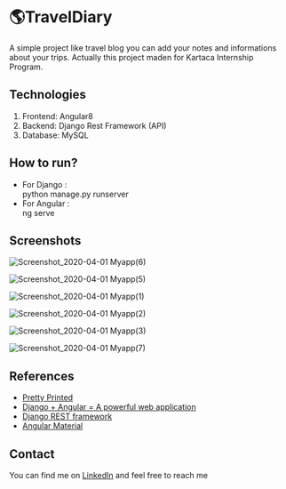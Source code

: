 # 🌎TravelDiary
A simple project like travel blog you can add your notes and informations about your trips.
Actually this project maden for Kartaca Internship Program.

## Technologies
1. Frontend: Angular8 
2. Backend: Django Rest Framework (API)
3. Database: MySQL

## How to run?

* For Django :               
  python manage.py runserver
 * For Angular :     
 ng serve

## Screenshots
![Screenshot_2020-04-01 Myapp(6)](https://user-images.githubusercontent.com/46650409/78182290-8d0ebf80-746e-11ea-9434-cc0e76ad83ad.png)

![Screenshot_2020-04-01 Myapp(5)](https://user-images.githubusercontent.com/46650409/78180637-baa63980-746b-11ea-96e2-28bd66eacdd4.png)

![Screenshot_2020-04-01 Myapp(1)](https://user-images.githubusercontent.com/46650409/78180626-b7ab4900-746b-11ea-8dc3-4170390b5ccf.png)

![Screenshot_2020-04-01 Myapp(2)](https://user-images.githubusercontent.com/46650409/78180636-baa63980-746b-11ea-9f05-0c558623aeef.png)


![Screenshot_2020-04-01 Myapp(3)](https://user-images.githubusercontent.com/46650409/78180635-ba0da300-746b-11ea-80ee-7e94d2c6e8f1.png)


![Screenshot_2020-04-01 Myapp(7)](https://user-images.githubusercontent.com/46650409/78182469-ed056600-746e-11ea-9d4f-78c3543c1fcf.png)


## References
* [Pretty Printed](https://www.youtube.com/playlist?list=PLXmMXHVSvS-DQfOsQdXkzEZyD0Vei7PKf) 
* [Django + Angular = A powerful web application](https://medium.com/swlh/django-angular-4-a-powerful-web-application-60b6fb39ef34)
* [Django REST framework](https://www.django-rest-framework.org/#installation)
* [Angular Material](https://v8.material.angular.io/components/tree/overview)

## Contact
You can find me on [LinkedIn](https://www.linkedin.com/in/zcetin/) and feel free to reach me 